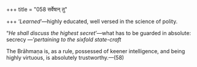 +++
title = "058 सर्वेषान् तु"

+++
‘*Learned*’—highly educated, well versed in the science of polity.

“*He shall discuss the highest secret*’—what has to be guarded in
absolute: secrecy —‘*pertaining to the sixfold state-craft*

The Brāhmaṇa is, as a rule, possessed of keener intelligence, and being
highly virtuous, is absolutely trustworthy.—(58)


